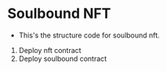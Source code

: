# Soulbound NFT

- This's the structure code for soulbound nft.

1. Deploy nft contract
2. Deploy soulbound contract
